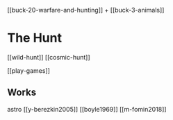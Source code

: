 [[buck-20-warfare-and-hunting]] + [[buck-3-animals]]

# The Hunt
[[wild-hunt]]
[[cosmic-hunt]]

[[play-games]]

## Works
astro [[y-berezkin2005]]
[[boyle1969]]
[[m-fomin2018]]